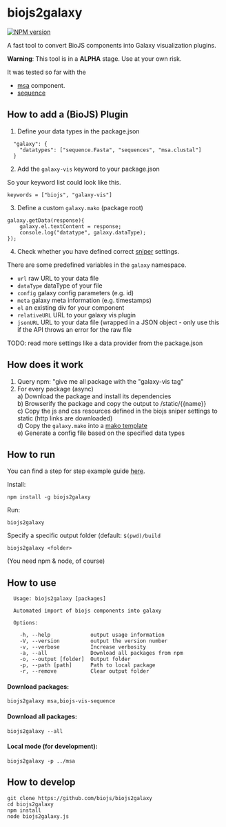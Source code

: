 biojs2galaxy
============

[![NPM version](http://img.shields.io/npm/v/biojs2galaxy.svg)](https://www.npmjs.org/package/biojs2galaxy)

A fast tool to convert BioJS components into Galaxy visualization plugins.

__Warning__: This tool is in a __ALPHA__ stage. Use at your own risk.

It was tested so far with the

* [msa](https://github.com/greenify/biojs-vis-msa) component.
* [sequence](https://github.com/ljgarcia/biojs-vis-sequence)

How to add a (BioJS) Plugin
--------------------


1) Define your data types in the package.json

```
  "galaxy": {
    "datatypes": ["sequence.Fasta", "sequences", "msa.clustal"]
  }
```

2) Add the `galaxy-vis` keyword to your package.json


So your keyword list could look like this.
```
keywords = ["biojs", "galaxy-vis"]
```

3) Define a custom `galaxy.mako` (package root)

```
galaxy.getData(response){
	galaxy.el.textContent = response;
	console.log("datatype", galaxy.dataType);
});
```

4) Check whether you have defined correct [sniper](https://github.com/biojs/biojs-sniper) settings.

There are some predefined variables in the `galaxy` namespace.

* `url` raw URL to your data file
* `dataType` dataType of your file
* `config` galaxy config parameters (e.g. id)
* `meta` galaxy meta information (e.g. timestamps)
* `el` an existing div for your component
* `relativeURL` URL to your galaxy vis plugin
* `jsonURL` URL to your data file (wrapped in a JSON object - only use this if the API throws an error for the raw file

TODO: read more settings like a data provider from the package.json 

How does it work
---------------

1) Query npm: "give me all package with the "galaxy-vis tag"  
2) For every package (async)  
a) Download the package and install its dependencies  
b) Browserify the package and copy the output to /static/{{name}}  
c) Copy the js and css resources defined in the biojs sniper settings to static (http links are downloaded)  
d) Copy the `galaxy.mako` into a [mako template](https://github.com/biojs/biojs-galaxy/blob/master/template/galaxy.mako)  
e) Generate a config file based on the specified data types  

How to run
-------------

You can find a step for step example guide [here](http://www.benjamenwhite.com/2015/07/biojs2galaxy-a-step-by-step-guide/).

Install:

```
npm install -g biojs2galaxy
```

Run:

```
biojs2galaxy
```

Specify a specific output folder (default: `$(pwd)/build`

```
biojs2galaxy <folder>
```

(You need npm & node, of course)

How to use
----------

```
  Usage: biojs2galaxy [packages]

  Automated import of biojs components into galaxy

  Options:

    -h, --help             output usage information
    -V, --version          output the version number
    -v, --verbose          Increase verbosity
    -a, --all              Download all packages from npm
    -o, --output [folder]  Output folder
    -p, --path [path]      Path to local package
    -r, --remove           Clear output folder
```

#### Download packages:

```
biojs2galaxy msa,biojs-vis-sequence
```

#### Download all packages:

```
biojs2galaxy --all
```

#### Local mode (for development):

```
biojs2galaxy -p ../msa
```

How to develop
-----------

```
git clone https://github.com/biojs/biojs2galaxy
cd biojs2galaxy
npm install
node biojs2galaxy.js
```
